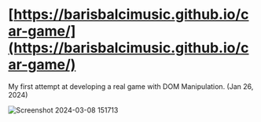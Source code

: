 # [https://barisbalcimusic.github.io/car-game/](https://barisbalcimusic.github.io/car-game/)

My first attempt at developing a real game with DOM Manipulation. (Jan 26, 2024)

![Screenshot 2024-03-08 151713](https://github.com/barisbalcimusic/ichwillnachhause/assets/126829019/cac42df3-bc88-4b38-9c61-7e760f90a614)

